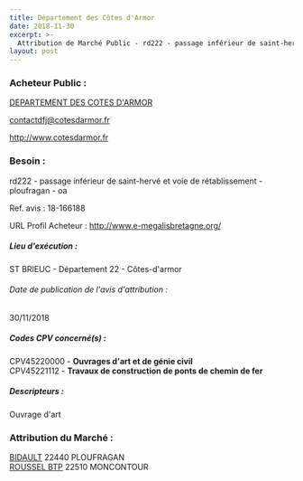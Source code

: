 ```yaml
---
title: Département des Côtes d'Armor
date: 2018-11-30
excerpt: >-
  Attribution de Marché Public - rd222 - passage inférieur de saint-hervé et voie de rétablissement - ploufragan - oa
layout: post
---
```


### Acheteur Public : 
<a href="/acheteur-33/siren-222200016"> DEPARTEMENT DES COTES D'ARMOR</a><br/>



contactdfj@cotesdarmor.fr


http://www.cotesdarmor.fr
### Besoin :

rd222 - passage inférieur de saint-hervé et voie de rétablissement - ploufragan - oa

Ref. avis : 18-166188

URL Profil Acheteur : http://www.e-megalisbretagne.org/

##### Lieu d'exécution :

ST BRIEUC - Département 22 - Côtes-d'armor

###### Date de publication de l'avis d'attribution : 
30/11/2018

##### Codes CPV concerné(s) :
CPV45220000 - **Ouvrages d'art et de génie civil** <br/>
CPV45221112 - **Travaux de construction de ponts de chemin de fer** <br/>

##### Descripteurs :
Ouvrage d'art <br/>

### Attribution du Marché :
<a href="/entreprise-265/siren-509295838"> BIDAULT</a>     22440 PLOUFRAGAN <br/>
<a href="/entreprise-253/siren-308051168"> ROUSSEL BTP</a>     22510 MONCONTOUR <br/>
